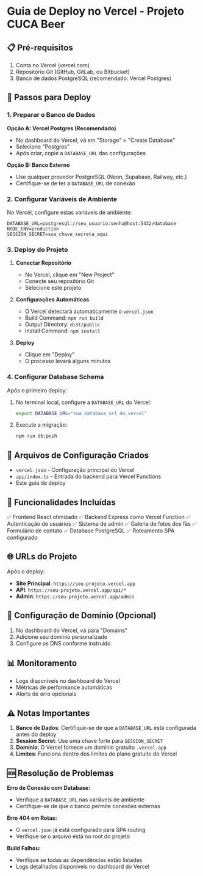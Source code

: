 # Guia de Deploy no Vercel - Projeto CUCA Beer

## 📋 Pré-requisitos

1. Conta no Vercel (vercel.com)
2. Repositório Git (GitHub, GitLab, ou Bitbucket)
3. Banco de dados PostgreSQL (recomendado: Vercel Postgres)

## 🚀 Passos para Deploy

### 1. Preparar o Banco de Dados

**Opção A: Vercel Postgres (Recomendado)**
- No dashboard do Vercel, vá em "Storage" > "Create Database"
- Selecione "Postgres"
- Após criar, copie a `DATABASE_URL` das configurações

**Opção B: Banco Externo**
- Use qualquer provedor PostgreSQL (Neon, Supabase, Railway, etc.)
- Certifique-se de ter a `DATABASE_URL` de conexão

### 2. Configurar Variáveis de Ambiente

No Vercel, configure estas variáveis de ambiente:

```
DATABASE_URL=postgresql://seu_usuario:senha@host:5432/database
NODE_ENV=production
SESSION_SECRET=sua_chave_secreta_aqui
```

### 3. Deploy do Projeto

1. **Conectar Repositório**
   - No Vercel, clique em "New Project"
   - Conecte seu repositório Git
   - Selecione este projeto

2. **Configurações Automáticas**
   - O Vercel detectará automaticamente o `vercel.json`
   - Build Command: `npm run build`
   - Output Directory: `dist/public`
   - Install Command: `npm install`

3. **Deploy**
   - Clique em "Deploy"
   - O processo levará alguns minutos

### 4. Configurar Database Schema

Após o primeiro deploy:

1. No terminal local, configure a `DATABASE_URL` do Vercel:
   ```bash
   export DATABASE_URL="sua_database_url_do_vercel"
   ```

2. Execute a migração:
   ```bash
   npm run db:push
   ```

## 📁 Arquivos de Configuração Criados

- `vercel.json` - Configuração principal do Vercel
- `api/index.ts` - Entrada do backend para Vercel Functions
- Este guia de deploy

## 🔧 Funcionalidades Incluídas

✅ Frontend React otimizado
✅ Backend Express como Vercel Function
✅ Autenticação de usuários
✅ Sistema de admin
✅ Galeria de fotos dos fãs
✅ Formulário de contato
✅ Database PostgreSQL
✅ Roteamento SPA configurado

## 🌐 URLs do Projeto

Após o deploy:
- **Site Principal**: `https://seu-projeto.vercel.app`
- **API**: `https://seu-projeto.vercel.app/api/*`
- **Admin**: `https://seu-projeto.vercel.app/admin`

## 🔐 Configuração de Domínio (Opcional)

1. No dashboard do Vercel, vá para "Domains"
2. Adicione seu domínio personalizado
3. Configure os DNS conforme instruído

## 📊 Monitoramento

- Logs disponíveis no dashboard do Vercel
- Métricas de performance automáticas
- Alerts de erro opcionais

## ⚠️ Notas Importantes

1. **Banco de Dados**: Certifique-se de que a `DATABASE_URL` está configurada antes do deploy
2. **Session Secret**: Use uma chave forte para `SESSION_SECRET`
3. **Domínio**: O Vercel fornece um domínio gratuito `.vercel.app`
4. **Limites**: Funciona dentro dos limites do plano gratuito do Vercel

## 🆘 Resolução de Problemas

**Erro de Conexão com Database:**
- Verifique a `DATABASE_URL` nas variáveis de ambiente
- Certifique-se de que o banco permite conexões externas

**Erro 404 em Rotas:**
- O `vercel.json` já está configurado para SPA routing
- Verifique se o arquivo está no root do projeto

**Build Falhou:**
- Verifique se todas as dependências estão listadas
- Logs detalhados disponíveis no dashboard do Vercel